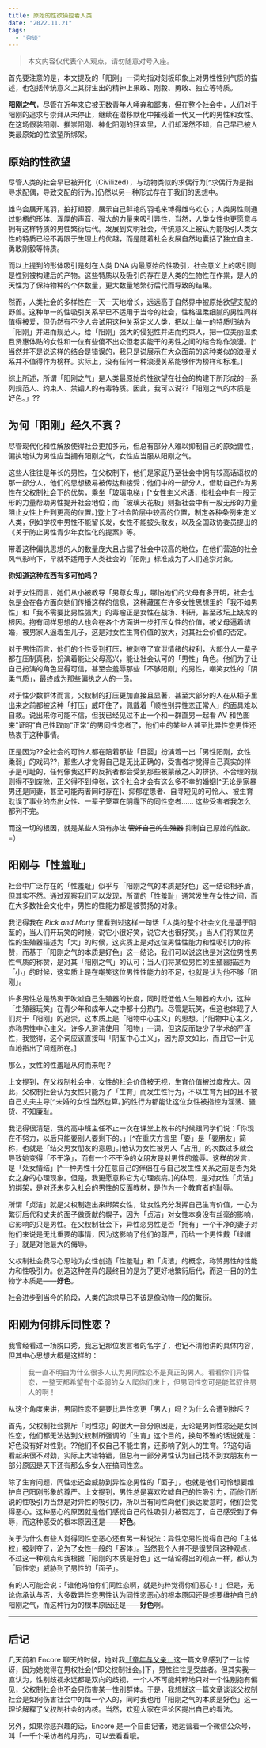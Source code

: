 ```yaml
---
title: 原始的性欲操控着人类
date: "2022.11.21"
tags:
  - "杂谈"
---
```


> 本文内容仅代表个人观点，请勿随意对号入座。

首先要注意的是，本文提及的「阳刚」一词均指对刻板印象上对男性性别气质的描述，也包括传统意义上其衍生出的精神上果敢、刚毅、勇敢、独立等特质。
<!--less-->
**阳刚之气**，尽管在近年来它被无数青年人唾弃和鄙夷，但在整个社会中，人们对于阳刚的追求与崇拜从未停止，继续在潜移默化中摧残着一代又一代的男性和女性。在这场假装阳刚、推崇阳刚、神化阳刚的狂欢里，人们却浑然不知，自己早已被人类最原始的性欲望所绑架。<!--more-->

## 原始的性欲望

尽管人类的社会早已被开化（Civilized），与动物类似的求偶行为[^求偶行为是指寻求配偶，导致交配的行为。]仍然以另一种形式存在于我们的思想中。

雄鸟会展开尾羽，拍打翅膀，展示自己鲜艳的羽毛来博得雌鸟欢心；人类男性则通过魁梧的形体、浑厚的声音、强大的力量来吸引异性，当然，人类女性也更愿意与拥有这样特质的男性繁衍后代。发展到文明社会，传统意义上被认为能吸引人类女性的特质已经不再限于生理上的优越，而是随着社会发展自然地囊括了独立自主、勇敢刚毅等特质。

而以上提到的形体吸引是刻在人类 DNA 内最原始的性吸引，社会意义上的吸引则是性别被构建后的产物。这些特质以及吸引的存在是人类的生物性在作祟，是人的天性为了保持物种的个体数量，更大数量地繁衍后代而导致的结果。

然而，人类社会的多样性在一天一天地增长，远远高于自然界中被原始欲望支配的野兽。这种单一的性吸引关系早已不适用于当今的社会，性格温柔细腻的男性同样值得被爱，但仍然有不少人尝试用这种关系定义人类，把以上单一的特质归纳为「阳刚」并进而规范人，给「阳刚」强大的侵犯性并进而约束人，把一位美丽温柔且贤惠体贴的女性和一位有些傻不出众但老实能干的男性之间的结合称作浪漫。[^当然并不是说这样的结合是错误的，我只是说展示在大众面前的这种类似的浪漫关系并不值得作为榜样。实际上，没有任何一种浪漫关系能够作为榜样和标准。]

综上所述，所谓「阳刚之气」是人类最原始的性欲望在社会的构建下所形成的一系列规范人、约束人、禁锢人的有毒特质。因此，我可以说??「阳刚之气的本质是好色。」??

## 为何「阳刚」经久不衰？

尽管现代化和性解放使得社会更加多元，但总有部分人难以抑制自己的原始兽性，偏执地认为男性应当拥有阳刚之气，女性应当服从阳刚之气。

这些人往往是年长的男性，在父权制下，他们是家庭乃至社会中拥有较高话语权的那一部分人，他们的思想极易被传达和接受；他们中的一部分人，借助自己作为男性在父权制社会下的优势，乘坐「玻璃电梯」[^女性主义术语，指社会中有一股无形的力量帮助男性提升社会地位；而「玻璃天花板」则指社会中有一股无形的力量阻止女性上升到更高的位置。]登上了社会阶层中较高的位置，制定各种条例来定义人类，例如学校中男性不能留长发，女性不能披头散发，以及全国政协委员提出的《关于防止男性青少年女性化的提案》等。

带着这种偏执思想的人的数量庞大且占据了社会中较高的地位，在他们营造的社会风气影响下，早就不适用于人类社会的「阳刚」标准成为了人们追崇对象。

**你知道这种东西有多可怕吗？**

对于女性而言，她们从小被教导「男尊女卑」，哪怕她们的父母有多开明，社会也总是会在各方面向她们传播这样的信息，这种藏匿在许多女性思想里的「我不如男性」和「我不需要比男性强大」的毒瘤正是女性在战场、科研，甚至政坛上缺席的根因。抱有同样思想的人也会在各个方面进一步打压女性的价值，被父母逼着结婚，被男家人逼着生儿子，这是对女性生育价值的放大，对其社会价值的否定。

对于男性而言，他们的个性受到打压，被剥夺了宣泄情绪的权利，大部分人一辈子都在压制真我，扮演着能让父母高兴，能让社会认可的「男性」角色。他们为了让自己扮演的角色显得可信，甚至会羞辱那些「不够阳刚」的男性，嘲笑女性的「阴柔气质」，最终成为那些偏执之人的一员。

对于性少数群体而言，父权制的打压更加直接且显著，甚至大部分的人在从柜子里出来之前都被这种「打压」威吓住了，佩戴着「顺性别异性恋正常人」的面具难以自救。说出来你可能不信，但我已经见过不止一个和一群直男一起看 AV 和色图来“证明”自己性取向“正常”的男同性恋者了，他们中的某些人甚至比异性恋男性还热衷于这种事情。

正是因为??全社会的可怜人都在陪着那些「巨婴」扮演着一出「男性阳刚，女性柔弱」的戏码??，那些人才觉得自己是无比正确的，受害者才觉得自己真实的样子是可耻的，任何像我这样的反抗者都会受到那些被蒙蔽之人的排挤。不合理的规则得不到废除，正义得不到伸张，这个社会才会有这么多不幸的婚姻[^无论是家暴男还是同妻，甚至可能两者同时存在]、抑郁症患者、自寻短见的可怜人、被生育耽误了事业的杰出女性、一辈子笼罩在阴霾下的同性恋者...... 这些受害者我怎么都列不完。

而这一切的根因，就是某些人没有办法 ~~管好自己的生殖器~~ 抑制自己原始的性欲。=）

## 阳刚与「性羞耻」

社会中广泛存在的「性羞耻」似乎与「阳刚之气的本质是好色」这一结论相矛盾，但其实不然。通过观察我们可以发现，所谓的「性羞耻」通常发生在女性之间，而在大多数社会文化中，男性的性能力都是被赞扬的对象。

我记得我在 *Rick and Morty* 里看到过这样一句话「人类的整个社会文化是基于阴茎的，当人们开玩笑的时候，说它小很好笑，说它大也很好笑。」当人们将某位男性的生殖器描述为「大」的时候，这实质上是对这位男性性能力和性吸引力的称赞，而基于「阳刚之气的本质是好色」这一结论，我们可以说这也是对这位男性男性气质的称赞，是对其「阳刚之气」的认可；当人们将某位男性的生殖器描述为「小」的时候，这实质上是在嘲笑这位男性性能力的不足，也就是认为他不够「阳刚」。

许多男性总是热衷于吹嘘自己生殖器的长度，同时贬低他人生殖器的大小，这种「生殖器玩笑」在青少年和成年人之中都十分热门。尽管是玩笑，但这也体现了人们对于「阳刚」的追崇，这本质上是「阳物中心主义」的思想。[^阳物中心主义，亦称男性中心主义。许多人避讳使用「阳物」一词，但这反而缺少了学术的严谨性，我觉得，这个词应该直接叫「阴茎中心主义」，因为原文如此，而且它一针见血地指出了问题所在。]

那么，女性的性羞耻从何而来呢？

上文提到，在父权制社会中，女性的社会价值被无视，生育价值被过度放大。因此，父权制社会认为女性只能为了「生育」而发生性行为，不以生育为目的且不被自己丈夫主导[^未婚的女性当然也算。]的性行为都能让这位女性被指控为淫荡、骚货、不知廉耻。

我记得很清楚，我的高中班主任不止一次在课堂上教书的时候跟同学们说：「你现在不努力，以后只能耍别人耍剩下的。」[^在重庆方言里「耍」是「耍朋友」简称，也就是「结交男女朋友的意思」。]他认为女性被男人「占用」的次数过多就会导致她变得「不干净」，而有一个不干净的女朋友是对男性的羞辱。这样的发言，是「处女情结」[^一种男性十分在意自己的伴侣在与自己发生性关系之前是否为处女之身的心理现象。但是，我更愿意称它为心理疾病。]的体现，是对女性「贞洁」的绑架，是对还未步入社会的男性的反面教材，是作为一个教育者的耻辱。

所谓「贞洁」就是父权制造出来绑架女性，让女性充分发挥自己生育价值，一心为繁衍后代和丈夫的面子做贡献的幌子，因为「贞洁」对女性本身没有丝毫的影响，它影响的只是男性。在父权制社会下，异性恋男性是否「拥有」一个干净的妻子对他们来说是无比重要的事情，因为这影响了他们的尊严，而给一个男性戴「绿帽子」就是对他最大的侮辱。

父权制社会费尽心思地为女性创造「性羞耻」和「贞洁」的概念，称赞男性的性能力和性吸引力。创造这种差异的最终目的是为了更好地繁衍后代，而这一目的的生物学本质是——**好色**。

社会进步到当今的阶段，人类的追求早已不该是像动物一般的繁衍。

## 阳刚为何排斥同性恋？

我曾经看过一场脱口秀，我忘记那位发言者的名字了，也记不清他讲的具体内容，但其中心思想大概是这样的：

> 我一直不明白为什么很多人认为男同性恋不是真正的男人。看看你们异性恋，一整天都希望有个柔弱的女人爬你们床上，但男同性恋可是能驾驭住男人的啊！

从这个角度来讲，男同性恋不是要比异性恋更「男人」吗？为什么会遭到排斥？

首先，父权制社会排斥「同性恋」的很大一部分原因是，无论是男同性恋还是女同性恋，他们都无法达到父权制所强调的「生育」这个目的，换句不雅的话说就是：好色没有好对性别。??他们不仅自己不能生育，还影响了别人的生育。??这句话看起来很不对劲，实际上大错特错，但总有一部分男性认为自己找不到女朋友有一部分原因是天下还有那么多女人在搞同性恋。

除了生育问题，同性恋还会威胁到异性恋男性的「面子」，也就是他们可怜想要维护自己阳刚形象的尊严。上文提到，男性总是喜欢吹嘘自己的性吸引力，而他们所说的性吸引力当然是对异性的吸引力，所以当有同性向他们表达爱意时，他们会觉得恶心。这种恶心的原因就是他们感觉自己的性吸引力被否定了，自己感受到了侮辱，而这种感受的根本原因还是——**好色**。

关于为什么有些人觉得同性恋恶心还有另一种说法：异性恋男性觉得自己的「主体权」被剥夺了，沦为了女性一般的「客体」。当然我个人并不是很赞同这种观点，不过这一种观点和我根据「阳刚的本质是好色」这一结论得出的观点一样，都认为「同性恋」威胁到了男性的「面子」。

有的人可能会说：「谁他妈怕你们同性恋啊，就是纯粹觉得你们恶心！」但是，无论你承认与否，大多数异性恋男性认为同性恋恶心的根本原因还是想要维护自己的阳刚之气，而这种行为的根本原因还是——**好色**啊。

---

## 后记

几天前和 Encore 聊天的时候，她对我[「童年与父亲」](https://blog.guhub.cn/on-everything/childhood-and-father.html)这一篇文章感到了一丝惊讶，因为她觉得在男权社会[^即父权制社会。]下，男性往往是受益者。但其实我一直认为，性别歧视永远都是双向的歧视，一个人不可能纯粹地只对一个性别抱有偏见，父权制社会也不会只伤害某一性别群体。于是，我想就这一篇文章谈谈父权制社会是如何伤害社会中的每一个人的，同时我也用「阳刚之气的本质是好色」这一理论解释了父权制社会的内核。当然，欢迎大家在评论区提出自己的看法。

另外，如果你感兴趣的话，Encore 是一个自由记者，她运营着一个微信公众号，叫「一千个采访者的月亮」，可以去看看哦。
